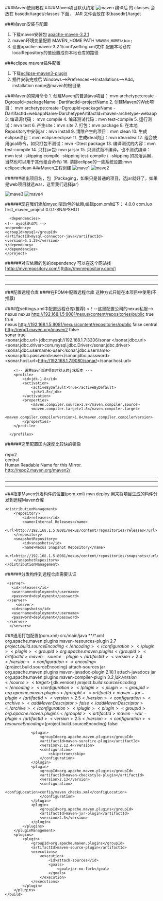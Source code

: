###Maven使用教程
####Maven项目默认约定
![maven](image/maven.jpg)
编译后 的 classes 会放在 basedir/target/classes 下面， JAR 文件会放在 ${basedir}/target 

###Maven安装与配置
1. 下载maven安装包 [apache-maven-3.2.1](http://download.csdn.net/detail/u013142781/9355367)
2. maven环境变量配置 MAVEN_HOME PATH `%MAVEN_HOME%\bin;`
3. 设置apache-maven-3.2.1\conf\setting.xml文件 配置本地仓库 localRepository的值设置成你本地仓库的路径

###eclipse mavenr插件配置
1. 下载[eclipse-maven3-plugin](http://download.csdn.net/detail/u013142781/9355661)
2. 插件安装完成后 Windows–>Prefrences–>Installations–>Add。installation name选maven的根目录

###Maven的常用命令
    1. 创建Maven的普通java项目： 
    mvn archetype:create -DgroupId=packageName -DartifactId=projectName 
    2. 创建Maven的Web项目： 
    mvn archetype:create -DgroupId=packageName -DartifactId=webappName-DarchetypeArtifactId=maven-archetype-webapp 
    3. 编译源代码： mvn compile 
    4. 编译测试代码：mvn test-compile 
    5. 运行测试：mvn test 
    6. 产生site：mvn site 
    7. 打包：mvn package 
    8. 在本地Repository中安装jar：mvn install 
    9. 清除产生的项目：mvn clean 
    10. 生成eclipse项目：mvn eclipse:eclipse 
    11. 生成idea项目：mvn idea:idea 
    12. 组合使用goal命令，如只打包不测试：mvn -Dtest package 
    13. 编译测试的内容：mvn test-compile 
    14. 只打jar包: mvn jar:jar 
    15. 只测试而不编译，也不测试编译：mvn test -skipping compile -skipping test-compile 
    ( -skipping 的灵活运用，当然也可以用于其他组合命令) 
    16. 清除eclipse的一些系统设置:mvn eclipse:clean
###Maven工程创建
![mave1](image/maven1.jpg)
![mave2](image/maven2.jpg)  

######输出项目名，包（Packaging，如果只是普通的项目，选jar就好了，如果是web项目就选war，这里我们选择jar）  

![mave3](image/maven3.jpg)
![mave4](image/maven4.jpg)

######现在我们添加mysql驱动包的依赖,编辑pom.xml如下：
    <project xmlns="http://maven.apache.org/POM/4.0.0" xmlns:xsi="http://www.w3.org/2001/XMLSchema-instance" xsi:schemaLocation="http://maven.apache.org/POM/4.0.0 http://maven.apache.org/xsd/maven-4.0.0.xsd">
      <modelVersion>4.0.0</modelVersion>
      <groupId>com.luo</groupId>
      <artifactId>first_maven_project</artifactId>
      <version>0.0.1-SNAPSHOT</version>
    
      <dependencies>
    <!-- mysql驱动包 -->
    <dependency>
    <groupId>mysql</groupId>
    <artifactId>mysql-connector-java</artifactId>
    <version>5.1.29</version>
    </dependency>
    </dependencies>    
    </project>

######对应依赖的包的dependency 可以在这个网站找[http://mvnrepository.com/](http://mvnrepository.com/)
************
************
************
###配置远程仓库
####在POM中配置远程仓库
这种方式只能在本项目中使用(不推荐)

####在settings.xml中配置远程仓库(推荐)
	<！--这里配置公司的nexus私服-->
    <profile>
    	  <id>nexus</id>
      <repositories>
    <repository>
      <id>nexus</id>
      <url>http://192.168.1.5:8081/nexus/content/repositories/public</url>
    		  <snapshots> 
    			<enabled>true</enabled> 
    		  </snapshots> 
    		  <releases> 
    		 	<enabled>true</enabled> 
    		  </releases>		  
    </repository>
      </repositories>
      <pluginRepositories>
      	<pluginRepository> 
      		<id>nexus</id> 
      		<url>http://192.168.1.5:8081/nexus/content/repositories/public</url>
      		<snapshots>
      			<enabled>false</enabled>
      		</snapshots>
    		</pluginRepository>
      	<pluginRepository> 
      		<id>central</id> 
      		<url>http://repo1.maven.org/maven2</url>
      		<snapshots>
      			<enabled>false</enabled>
      		</snapshots>
    		</pluginRepository>		
      </pluginRepositories>
    </profile>
    	<profile>
    	   <id>sonar</id>
    	   <activation>
    		   <activeByDefault>true</activeByDefault>
    	   </activation>
    	   <properties>  
    		   <sonar.jdbc.url>
    			 jdbc:mysql://192.168.1.7:3306/sonar
    		   </sonar.jdbc.url>
    		   <sonar.jdbc.driver>com.mysql.jdbc.Driver</sonar.jdbc.driver>
    		   <sonar.jdbc.username>user</sonar.jdbc.username>
    		   <sonar.jdbc.password>user</sonar.jdbc.password>  
    		   <sonar.host.url>http://192.168.1.7:9080/sonar/</sonar.host.url>
    	   </properties>
    	</profile>	
    	
    	<!-- 设置mavn创建项目时默认的jdk版本 -->
    	<profile>  
    		<id>jdk-1.8</id>  
    		<activation>  
    			<activeByDefault>true</activeByDefault>  
    			<jdk>1.8</jdk>  
    		</activation>  
    		<properties>  
    			<maven.compiler.source>1.8</maven.compiler.source>  
    			<maven.compiler.target>1.8</maven.compiler.target>  
    			<maven.compiler.compilerVersion>1.8</maven.compiler.compilerVersion>  
    		</properties>  
    	</profile> 
    
      </profiles>
 
######这里配置国内速度比较快的镜像        
    <mirrors>
    <mirror>  
      <id>repo2</id>  
      <mirrorOf>central</mirrorOf>  
      <name>Human Readable Name for this Mirror.</name>  
      <url>http://repo2.maven.org/maven2/</url>
    </mirror>
    </mirrors>
************
************
************

###指定Maven分发构件的位置(pom.xml)
mvn deploy 用来将项目生成的构件分发到远程Maven仓库

	<distributionManagement>
		<repository>
			<id>releases</id>
			<name>Internal Releases</name>
			<url>http://192.168.1.5:8081/nexus/content/repositories/releases</url>
		</repository>
		<snapshotRepository>
			<id>snapshots</id>
			<name>Nexus Snapshot Repository</name>
			<url>http://192.168.1.5:8081/nexus/content/repositories/snapshots</url>
		</snapshotRepository>
	</distributionManagement>
######分发构件到远程仓库需要认证

     <server>
       <id>releases</id>
       <username>deployment</username>
       <password>deployment</password>
     </server>
    	 <server>
       <id>snapshots</id>
       <username>deployment</username>
       <password>deployment</password>
     </server>
      </servers>

###通用打包配置(pom.xml)
	<build>
		<resources>
			<resource>
				<directory>src/main/java</directory>
				<includes>
					<include>**/*.xml</include>
				</includes>
			</resource>
		</resources>
		<pluginManagement>
			<plugins>
				<!-- resource插件, 设定编码 -->
				<plugin>
					<groupId>org.apache.maven.plugins</groupId>
					<artifactId>maven-resources-plugin</artifactId>
					<version>2.7</version>
					<configuration>
						<encoding>${project.build.sourceEncoding}</encoding>
					</configuration>
				</plugin>
				<plugin>
					<groupId>org.apache.maven.plugins</groupId>
					<artifactId>maven-source-plugin</artifactId>
					<version>2.4</version>
					<configuration>
						<encoding>${project.build.sourceEncoding}</encoding>
					</configuration>
					<executions>
						<execution>
							<id>attach-sources</id>
							<goals>
								<goal>jar</goal>
							</goals>
						</execution>
					</executions>
				</plugin>
				<plugin>
					<groupId>org.apache.maven.plugins</groupId>
					<artifactId>maven-javadoc-plugin</artifactId>
					<version>2.10.1</version>
					<executions>
						<execution>
							<id>attach-javadocs</id>
							<goals>
								<goal>jar</goal>
							</goals>
						</execution>
					</executions>
				</plugin>
				<!-- compiler插件, 设定JDK版本及编码 -->
				<plugin>
					<groupId>org.apache.maven.plugins</groupId>
					<artifactId>maven-compiler-plugin</artifactId>
					<version>3.2</version>
					<configuration>
						<source>${jdk.version}</source>
						<target>${jdk.version}</target>
						<encoding>${project.build.sourceEncoding}</encoding>
					</configuration>
				</plugin>
				<plugin>
					<groupId>org.apache.maven.plugins</groupId>
					<artifactId>maven-jar-plugin</artifactId>
					<version>2.5</version>
					<configuration>
						<archive>
							<addMavenDescriptor>false</addMavenDescriptor>
						</archive>
					</configuration>
				</plugin>
				<plugin>
					<groupId>org.apache.maven.plugins</groupId>
					<artifactId>maven-war-plugin</artifactId>
					<version>2.5</version>
					<configuration>
						<resourceEncoding>${project.build.sourceEncoding}</resourceEncoding>
						<archive>
							<addMavenDescriptor>false</addMavenDescriptor>
						</archive>
					</configuration>
				</plugin>

				<plugin>
					<groupId>org.apache.maven.plugins</groupId>
					<artifactId>maven-surefire-plugin</artifactId>
					<version>2.12.4</version>
					<configuration>
						<skip>true</skip>
					</configuration>
				</plugin>
				<plugin>
					<groupId>org.apache.maven.plugins</groupId>
					<artifactId>maven-checkstyle-plugin</artifactId>
					<version>2.13</version>
					<configuration>
						<configLocation>config/maven_checks.xml</configLocation>
					</configuration>
				</plugin>
				<plugin>
					<groupId>org.apache.maven.plugins</groupId>
					<artifactId>maven-jxr-plugin</artifactId>
					<version>2.5</version>
				</plugin>
			</plugins>
		</pluginManagement>
		<plugins>
			<plugin>
			    <groupId>org.apache.maven.plugins</groupId>
			    <artifactId>maven-source-plugin</artifactId>
			    <executions>
			        <execution>
			            <id>attach-sources</id>
			            <goals>
			                <goal>jar-no-fork</goal>
			            </goals>
			        </execution>
			    </executions>
			</plugin>
		</plugins>
	</build>



